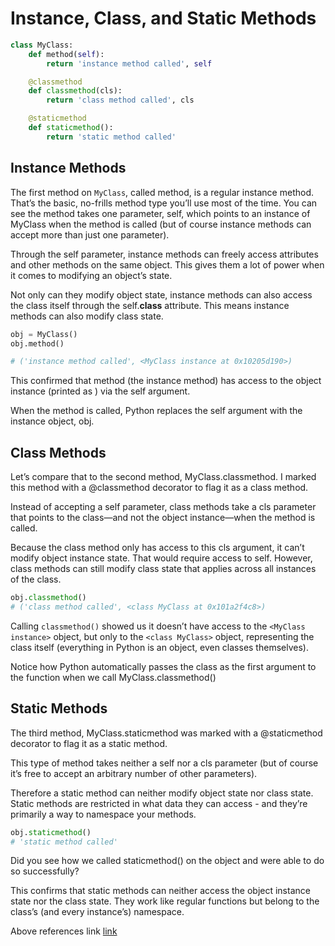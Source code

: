 # Instance, Class, and Static Methods

```python
class MyClass:
    def method(self):
        return 'instance method called', self

    @classmethod
    def classmethod(cls):
        return 'class method called', cls

    @staticmethod
    def staticmethod():
        return 'static method called'
```

## Instance Methods

The first method on `MyClass`, called method, is a regular instance method. That’s the basic, no-frills method type you’ll use most of the time. You can see the method takes one parameter, self, which points to an instance of MyClass when the method is called (but of course instance methods can accept more than just one parameter).

Through the self parameter, instance methods can freely access attributes and other methods on the same object. This gives them a lot of power when it comes to modifying an object’s state.

Not only can they modify object state, instance methods can also access the class itself through the self.__class__ attribute. This means instance methods can also modify class state.

```python
obj = MyClass()
obj.method()

# ('instance method called', <MyClass instance at 0x10205d190>)
```
This confirmed that method (the instance method) has access to the object instance (printed as <MyClass instance>) via the self argument.

When the method is called, Python replaces the self argument with the instance object, obj. 


## Class Methods
Let’s compare that to the second method, MyClass.classmethod. I marked this method with a @classmethod decorator to flag it as a class method.

Instead of accepting a self parameter, class methods take a cls parameter that points to the class—and not the object instance—when the method is called.

Because the class method only has access to this cls argument, it can’t modify object instance state. That would require access to self. However, class methods can still modify class state that applies across all instances of the class.

```python
obj.classmethod()
# ('class method called', <class MyClass at 0x101a2f4c8>)
```
Calling `classmethod()` showed us it doesn’t have access to the `<MyClass instance>` object, but only to the `<class MyClass>` object, representing the class itself (everything in Python is an object, even classes themselves).

Notice how Python automatically passes the class as the first argument to the function when we call MyClass.classmethod()

## Static Methods
The third method, MyClass.staticmethod was marked with a @staticmethod decorator to flag it as a static method.

This type of method takes neither a self nor a cls parameter (but of course it’s free to accept an arbitrary number of other parameters).

Therefore a static method can neither modify object state nor class state. Static methods are restricted in what data they can access - and they’re primarily a way to namespace your methods.

```python
obj.staticmethod()
# 'static method called'
```
Did you see how we called staticmethod() on the object and were able to do so successfully?

This confirms that static methods can neither access the object instance state nor the class state. They work like regular functions but belong to the class’s (and every instance’s) namespace.

Above references link [link](https://realpython.com/instance-class-and-static-methods-demystified/#instance-methods)
